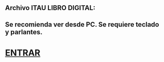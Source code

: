 ## Archivo ITAU LIBRO DIGITAL:
## Se recomienda ver desde PC. Se requiere teclado y parlantes.
# [ENTRAR](https://wtistudio.itch.io/el-heroe-y-el-mentiroso)

